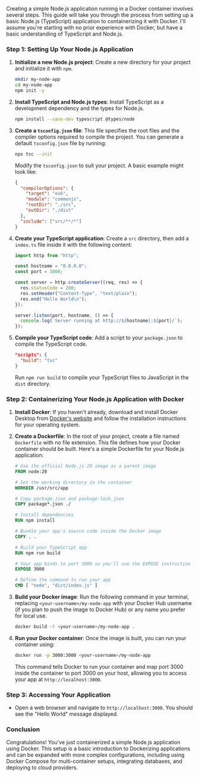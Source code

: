 Creating a simple Node.js application running in a Docker container involves several steps. This guide will take you through the process from setting up a basic Node.js (TypeScript) application to containerizing it with Docker. I'll assume you're starting with no prior experience with Docker, but have a basic understanding of TypeScript and Node.js.

### Step 1: Setting Up Your Node.js Application

1. **Initialize a new Node.js project**: Create a new directory for your project and initialize it with `npm`.

   ```bash
   mkdir my-node-app
   cd my-node-app
   npm init -y
   ```

2. **Install TypeScript and Node.js types**: Install TypeScript as a development dependency and the types for Node.js.

   ```bash
   npm install --save-dev typescript @types/node
   ```

3. **Create a `tsconfig.json` file**: This file specifies the root files and the compiler options required to compile the project. You can generate a default `tsconfig.json` file by running:

   ```bash
   npx tsc --init
   ```

   Modify the `tsconfig.json` to suit your project. A basic example might look like:

   ```json
   {
     "compilerOptions": {
       "target": "es6",
       "module": "commonjs",
       "rootDir": "./src",
       "outDir": "./dist"
     },
     "include": ["src/**/*"]
   }
   ```

4. **Create your TypeScript application**: Create a `src` directory, then add a `index.ts` file inside it with the following content:

   ```typescript
   import http from "http";

   const hostname = "0.0.0.0";
   const port = 3000;

   const server = http.createServer((req, res) => {
     res.statusCode = 200;
     res.setHeader("Content-Type", "text/plain");
     res.end("Hello World\n");
   });

   server.listen(port, hostname, () => {
     console.log(`Server running at http://${hostname}:${port}/`);
   });
   ```

5. **Compile your TypeScript code**: Add a script to your `package.json` to compile the TypeScript code.

   ```json
   "scripts": {
     "build": "tsc"
   }
   ```

   Run `npm run build` to compile your TypeScript files to JavaScript in the `dist` directory.

### Step 2: Containerizing Your Node.js Application with Docker

1. **Install Docker**: If you haven't already, download and install Docker Desktop from [Docker's website](https://www.docker.com/products/docker-desktop) and follow the installation instructions for your operating system.

2. **Create a Dockerfile**: In the root of your project, create a file named `Dockerfile` with no file extension. This file defines how your Docker container should be built. Here's a simple Dockerfile for your Node.js application:

   ```Dockerfile
   # Use the official Node.js 20 image as a parent image
   FROM node:20

   # Set the working directory in the container
   WORKDIR /usr/src/app

   # Copy package.json and package-lock.json
   COPY package*.json ./

   # Install dependencies
   RUN npm install

   # Bundle your app's source code inside the Docker image
   COPY . .

   # Build your TypeScript app
   RUN npm run build

   # Your app binds to port 3000 so you'll use the EXPOSE instruction to have it mapped by the docker daemon
   EXPOSE 3000

   # Define the command to run your app
   CMD [ "node", "dist/index.js" ]
   ```

3. **Build your Docker image**: Run the following command in your terminal, replacing `<your-username>/my-node-app` with your Docker Hub username (if you plan to push the image to Docker Hub) or any name you prefer for local use.

   ```bash
   docker build -t <your-username>/my-node-app .
   ```

4. **Run your Docker container**: Once the image is built, you can run your container using:

   ```bash
   docker run -p 3000:3000 <your-username>/my-node-app
   ```

   This command tells Docker to run your container and map port 3000 inside the container to port 3000 on your host, allowing you to access your app at `http://localhost:3000`.

### Step 3: Accessing Your Application

- Open a web browser and navigate to `http://localhost:3000`. You should see the "Hello World" message displayed.

### Conclusion

Congratulations! You've just containerized a simple Node.js application using Docker. This setup is a basic introduction to Dockerizing applications and can be expanded with more complex configurations, including using Docker Compose for multi-container setups, integrating databases, and deploying to cloud providers.
